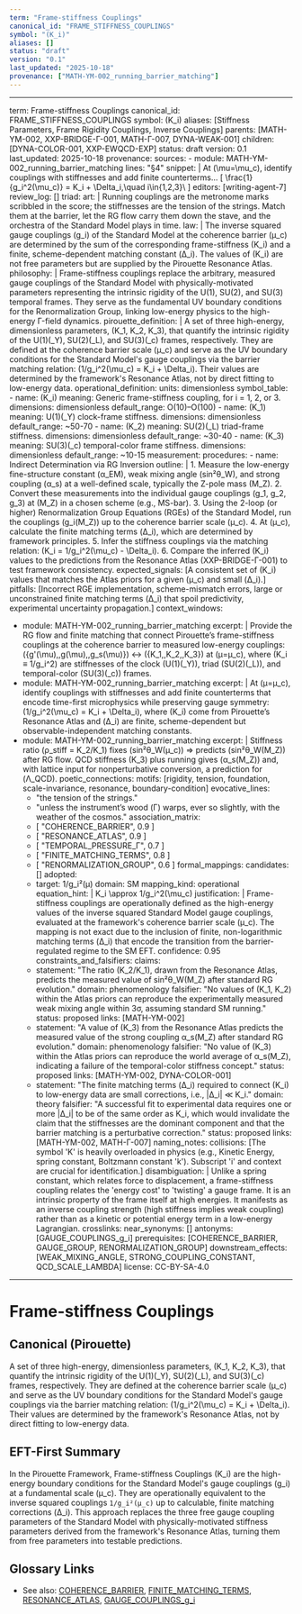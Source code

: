 ```yaml
---
term: "Frame-stiffness Couplings"
canonical_id: "FRAME_STIFFNESS_COUPLINGS"
symbol: "(K_i)"
aliases: []
status: "draft"
version: "0.1"
last_updated: "2025-10-18"
provenance: ["MATH-YM-002_running_barrier_matching"]
---
```


---
term: Frame-stiffness Couplings
canonical_id: FRAME_STIFFNESS_COUPLINGS
symbol: (K_i)
aliases: [Stiffness Parameters, Frame Rigidity Couplings, Inverse Couplings]
parents: [MATH-YM-002, XXP-BRIDGE-Γ-001, MATH-Γ-007, DYNA-WEAK-001]
children: [DYNA-COLOR-001, XXP-EWQCD-EXP]
status: draft
version: 0.1
last_updated: 2025-10-18
provenance:
  sources:
    - module: MATH-YM-002_running_barrier_matching
      lines: "§4"
      snippet: |
        At (\mu=\mu_c), identify couplings with stiffnesses and add finite counterterms...
        [ \frac{1}{g_i^2(\mu_c)} = K_i + \Delta_i,\quad i\in{1,2,3}\ ]
  editors: [writing-agent-7]
  review_log: []
triad:
  art: |
    Running couplings are the metronome marks scribbled in the score; the stiffnesses are the tension of the strings. Match them at the barrier, let the RG flow carry them down the stave, and the orchestra of the Standard Model plays in time.
  law: |
    The inverse squared gauge couplings (g_i) of the Standard Model at the coherence barrier (μ_c) are determined by the sum of the corresponding frame-stiffness (K_i) and a finite, scheme-dependent matching constant (Δ_i). The values of (K_i) are not free parameters but are supplied by the Pirouette Resonance Atlas.
  philosophy: |
    Frame-stiffness couplings replace the arbitrary, measured gauge couplings of the Standard Model with physically-motivated parameters representing the intrinsic rigidity of the U(1), SU(2), and SU(3) temporal frames. They serve as the fundamental UV boundary conditions for the Renormalization Group, linking low-energy physics to the high-energy Γ-field dynamics.
pirouette_definition: |
  A set of three high-energy, dimensionless parameters, (K_1, K_2, K_3), that quantify the intrinsic rigidity of the U(1)(_Y), SU(2)(_L), and SU(3)(_c) frames, respectively. They are defined at the coherence barrier scale (μ_c) and serve as the UV boundary conditions for the Standard Model's gauge couplings via the barrier matching relation: (1/g_i^2(\mu_c) = K_i + \Delta_i). Their values are determined by the framework's Resonance Atlas, not by direct fitting to low-energy data.
operational_definition:
  units: dimensionless
  symbol_table:
    - name: (K_i)
      meaning: Generic frame-stiffness coupling, for i = 1, 2, or 3.
      dimensions: dimensionless
      default_range: O(10)–O(100)
    - name: (K_1)
      meaning: U(1)(_Y) clock-frame stiffness.
      dimensions: dimensionless
      default_range: ~50-70
    - name: (K_2)
      meaning: SU(2)(_L) triad-frame stiffness.
      dimensions: dimensionless
      default_range: ~30-40
    - name: (K_3)
      meaning: SU(3)(_c) temporal-color frame stiffness.
      dimensions: dimensionless
      default_range: ~10-15
  measurement:
    procedures:
      - name: Indirect Determination via RG Inversion
        outline: |
          1. Measure the low-energy fine-structure constant (α_EM), weak mixing angle (sin²θ_W), and strong coupling (α_s) at a well-defined scale, typically the Z-pole mass (M_Z).
          2. Convert these measurements into the individual gauge couplings (g_1, g_2, g_3) at (M_Z) in a chosen scheme (e.g., MS-bar).
          3. Using the 2-loop (or higher) Renormalization Group Equations (RGEs) of the Standard Model, run the couplings (g_i(M_Z)) up to the coherence barrier scale (μ_c).
          4. At (μ_c), calculate the finite matching terms (Δ_i), which are determined by framework principles.
          5. Infer the stiffness couplings via the matching relation: (K_i = 1/g_i^2(\mu_c) - \Delta_i).
          6. Compare the inferred (K_i) values to the predictions from the Resonance Atlas (XXP-BRIDGE-Γ-001) to test framework consistency.
        expected_signals: [A consistent set of (K_i) values that matches the Atlas priors for a given (μ_c) and small (Δ_i).]
        pitfalls: [Incorrect RGE implementation, scheme-mismatch errors, large or unconstrained finite matching terms (Δ_i) that spoil predictivity, experimental uncertainty propagation.]
context_windows:
  - module: MATH-YM-002_running_barrier_matching
    excerpt: |
      Provide the RG flow and finite matching that connect Pirouette’s frame-stiffness couplings at the coherence barrier to measured low-energy couplings:
      ({g'(\mu),,g(\mu),,g_s(\mu)}) ↔ ({K_1,,K_2,,K_3}) at (μ=μ_c),
      where (K_i ≡ 1/g_i^2) are stiffnesses of the clock (U(1)(_Y)), triad (SU(2)(_L)), and temporal-color (SU(3)(_c)) frames.
  - module: MATH-YM-002_running_barrier_matching
    excerpt: |
      At (μ=μ_c), identify couplings with stiffnesses and add finite counterterms that encode time-first microphysics while preserving gauge symmetry:
      (1/g_i^2(\mu_c) = K_i + \Delta_i), where (K_i) come from Pirouette’s Resonance Atlas and (Δ_i) are finite, scheme-dependent but observable-independent matching constants.
  - module: MATH-YM-002_running_barrier_matching
    excerpt: |
      Stiffness ratio (ρ_stiff = K_2/K_1) fixes (sin²θ_W(μ_c)) ⇒ predicts (sin²θ_W(M_Z)) after RG flow. QCD stiffness (K_3) plus running gives (α_s(M_Z)) and, with lattice input for nonperturbative conversion, a prediction for (Λ_QCD).
poetic_connections:
  motifs: [rigidity, tension, foundation, scale-invariance, resonance, boundary-condition]
  evocative_lines:
    - "the tension of the strings."
    - "unless the instrument’s wood (Γ) warps, ever so slightly, with the weather of the cosmos."
  association_matrix:
    - [ "COHERENCE_BARRIER", 0.9 ]
    - [ "RESONANCE_ATLAS", 0.9 ]
    - [ "TEMPORAL_PRESSURE_Γ", 0.7 ]
    - [ "FINITE_MATCHING_TERMS", 0.8 ]
    - [ "RENORMALIZATION_GROUP", 0.6 ]
formal_mappings:
  candidates: []
  adopted:
    - target: 1/g_i²(μ)
      domain: SM
      mapping_kind: operational
      equation_hint: |
        K_i \approx 1/g_i^2(\mu_c)
      justification: |
        Frame-stiffness couplings are operationally defined as the high-energy values of the inverse squared Standard Model gauge couplings, evaluated at the framework's coherence barrier scale (μ_c). The mapping is not exact due to the inclusion of finite, non-logarithmic matching terms (Δ_i) that encode the transition from the barrier-regulated regime to the SM EFT.
      confidence: 0.95
constraints_and_falsifiers:
  claims:
    - statement: "The ratio (K_2/K_1), drawn from the Resonance Atlas, predicts the measured value of sin²θ_W(M_Z) after standard RG evolution."
      domain: phenomenology
      falsifier: "No values of (K_1, K_2) within the Atlas priors can reproduce the experimentally measured weak mixing angle within 3σ, assuming standard SM running."
      status: proposed
      links: [MATH-YM-002]
    - statement: "A value of (K_3) from the Resonance Atlas predicts the measured value of the strong coupling α_s(M_Z) after standard RG evolution."
      domain: phenomenology
      falsifier: "No value of (K_3) within the Atlas priors can reproduce the world average of α_s(M_Z), indicating a failure of the temporal-color stiffness concept."
      status: proposed
      links: [MATH-YM-002, DYNA-COLOR-001]
    - statement: "The finite matching terms (Δ_i) required to connect (K_i) to low-energy data are small corrections, i.e., |Δ_i| ≪ K_i."
      domain: theory
      falsifier: "A successful fit to experimental data requires one or more |Δ_i| to be of the same order as K_i, which would invalidate the claim that the stiffnesses are the dominant component and that the barrier matching is a perturbative correction."
      status: proposed
      links: [MATH-YM-002, MATH-Γ-007]
naming_notes:
  collisions: [The symbol 'K' is heavily overloaded in physics (e.g., Kinetic Energy, spring constant, Boltzmann constant 'k'). Subscript 'i' and context are crucial for identification.]
  disambiguation: |
    Unlike a spring constant, which relates force to displacement, a frame-stiffness coupling relates the 'energy cost' to 'twisting' a gauge frame. It is an intrinsic property of the frame itself at high energies. It manifests as an inverse coupling strength (high stiffness implies weak coupling) rather than as a kinetic or potential energy term in a low-energy Lagrangian.
crosslinks:
  near_synonyms: []
  antonyms: [GAUGE_COUPLINGS_g_i]
  prerequisites: [COHERENCE_BARRIER, GAUGE_GROUP, RENORMALIZATION_GROUP]
  downstream_effects: [WEAK_MIXING_ANGLE, STRONG_COUPLING_CONSTANT, QCD_SCALE_LAMBDA]
license: CC-BY-SA-4.0
---

# Frame-stiffness Couplings

## Canonical (Pirouette)
A set of three high-energy, dimensionless parameters, (K_1, K_2, K_3), that quantify the intrinsic rigidity of the U(1)(_Y), SU(2)(_L), and SU(3)(_c) frames, respectively. They are defined at the coherence barrier scale (μ_c) and serve as the UV boundary conditions for the Standard Model's gauge couplings via the barrier matching relation: (1/g_i^2(\mu_c) = K_i + \Delta_i). Their values are determined by the framework's Resonance Atlas, not by direct fitting to low-energy data.

## EFT-First Summary
In the Pirouette Framework, Frame-stiffness Couplings (K_i) are the high-energy boundary conditions for the Standard Model's gauge couplings (g_i) at a fundamental scale (μ_c). They are operationally equivalent to the inverse squared couplings `1/g_i²(μ_c)` up to calculable, finite matching corrections (Δ_i). This approach replaces the three free gauge coupling parameters of the Standard Model with physically-motivated stiffness parameters derived from the framework's Resonance Atlas, turning them from free parameters into testable predictions.

## Glossary Links
- See also: [COHERENCE_BARRIER]({#}), [FINITE_MATCHING_TERMS]({#}), [RESONANCE_ATLAS]({#}), [GAUGE_COUPLINGS_g_i]({#})